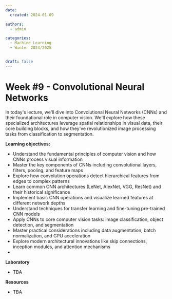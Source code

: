 ```yaml
---
date:
  created: 2024-01-09

authors:
  - admin

categories:
  - Machine Learning
  - Winter 2024/2025


draft: false
---
```


# Week #9 - Convolutional Neural Networks

In today's lecture, we'll dive into Convolutional Neural Networks (CNNs) and their foundational role in computer vision. We'll explore how these specialized architectures leverage spatial relationships in visual data, their core building blocks, and how they've revolutionized image processing tasks from classification to segmentation.

<!-- more -->

**Learning objectives:**

- Understand the fundamental principles of computer vision and how CNNs process visual information
- Master the key components of CNNs including convolutional layers, filters, pooling, and feature maps
- Explore how convolution operations detect hierarchical features from edges to complex patterns
- Learn common CNN architectures (LeNet, AlexNet, VGG, ResNet) and their historical significance
- Implement basic CNN operations and visualize learned features at different network depths
- Understand techniques for transfer learning and fine-tuning pre-trained CNN models
- Apply CNNs to core computer vision tasks: image classification, object detection, and segmentation
- Master practical considerations including data augmentation, batch normalization, and GPU acceleration
- Explore modern architectural innovations like skip connections, inception modules, and attention mechanisms
-
**Laboratory**
- TBA

**Resources**
- TBA
